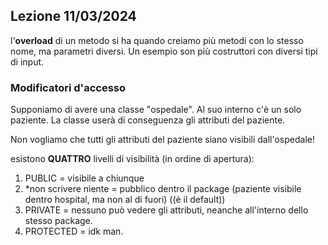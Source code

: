 ## Lezione 11/03/2024

l'**overload** di un metodo si ha quando creiamo più metodi
con lo stesso nome, ma parametri diversi. Un esempio son più costruttori
con diversi tipi di input.

### Modificatori d'accesso
Supponiamo di avere una classe "ospedale". Al suo interno c'è un solo paziente.
La classe userà di conseguenza gli attributi del paziente.

Non vogliamo che tutti gli attributi del paziente siano visibili dall'ospedale!

esistono **QUATTRO** livelli di visibilità (in ordine di apertura):
<ol>
<li>PUBLIC = visibile a chiunque
<li>*non scrivere niente = pubblico dentro il package (paziente visibile dentro hospital, ma non al di fuori) ((è il default)) 
<li>PRIVATE = nessuno può vedere gli attributi, neanche all'interno dello stesso package. 
<li>PROTECTED = idk man.
</li></li></li></li></ol>



